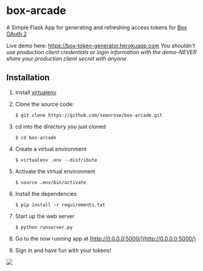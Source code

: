 box-arcade
===================

A Simple Flask App for generating and refreshing access tokens for [Box OAuth 2](http://developers.box.com/oauth/)

Live demo here: https://box-token-generator.herokuapp.com
*You shouldn't use production client credentials or login information with the demo–NEVER share your production client secret with anyone*

Installation
------------

1. Install [virtualenv](http://www.virtualenv.org/en/latest/#installation)

2. Clone the source code:

    `$ git clone https://github.com/seanrose/box-arcade.git`

3. cd into the directory you just cloned

	`$ cd box-arcade`

4. Create a virtual environment

	`$ virtualenv .env --distribute`

5. Activate the virtual environment

	`$ source .env/bin/activate`

6. Install the dependencies

	`$ pip install -r requirements.txt`

7. Start up the web server

	`$ python runserver.py`

8. Go to the now running app at [http://0.0.0.0:5000/](http://0.0.0.0:5000/)

9. Sign in and have fun with your tokens!

![](http://imgur.com/2T0UyMa.gif)
